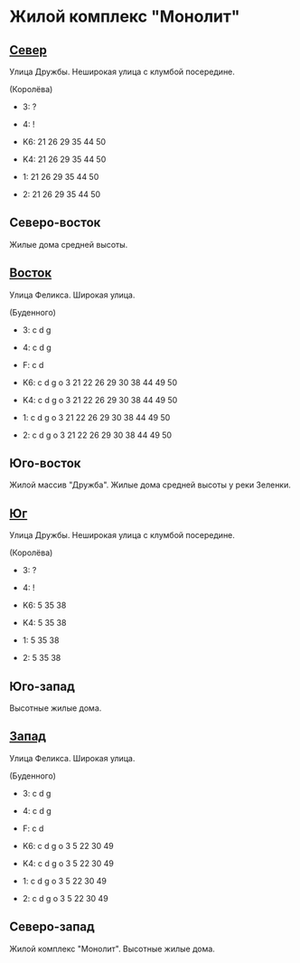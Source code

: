 # Жилой комплекс "Монолит"

## [Север](./10530050.md)

Улица Дружбы.
Неширокая улица с клумбой посередине.

(Королёва)

* 3:    ?
* 4:    !

* K6:   21  26  29  35  44  50
* K4:   21  26  29  35  44  50
* 1:    21  26  29  35  44  50
* 2:    21  26  29  35  44  50

## Северо-восток

Жилые дома средней высоты.

## [Восток](./10535060.md)

Улица Феликса.
Широкая улица.

(Буденного)

* 3:    c   d   g
* 4:    c   d   g
* F:    c   d

* K6:   c   d   g   o
        3   21  22  26  29  30  38  44  49  50
* K4:   c   d   g   o
        3   21  22  26  29  30  38  44  49  50
* 1:    c   d   g   o
        3   21  22  26  29  30  38  44  49  50
* 2:    c   d   g   o
        3   21  22  26  29  30  38  44  49  50

## Юго-восток

Жилой массив "Дружба".
Жилые дома средней высоты у реки Зеленки.

## [Юг](./10530070.md)

Улица Дружбы.
Неширокая улица с клумбой посередине.

(Королёва)

* 3:    ?
* 4:    !

* K6:   5   35  38
* K4:   5   35  38
* 1:    5   35  38
* 2:    5   35  38

## Юго-запад

Высотные жилые дома.

## [Запад](./10520060.md)

Улица Феликса.
Широкая улица.

(Буденного)

* 3:    c   d   g
* 4:    c   d   g
* F:    c   d

* K6:   c   d   g   o
        3   5   22  30  49
* K4:   c   d   g   o
        3   5   22  30  49
* 1:    c   d   g   o
        3   5   22  30  49
* 2:    c   d   g   o
        3   5   22  30  49

## Северо-запад

Жилой комплекс "Монолит".
Высотные жилые дома.
